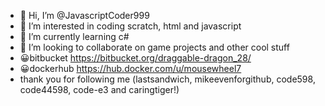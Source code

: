 - 👋 Hi, I’m @JavascriptCoder999
- 👀 I’m interested in coding scratch, html and javascript
- 🌱 I’m currently learning c#
- 💞️ I’m looking to collaborate on game projects and other cool stuff
- 😀bitbucket https://bitbucket.org/draggable-dragon_28/
- 😀dockerhub https://hub.docker.com/u/mousewheel7
- thank you for following me (lastsandwich, mikeevenforgithub, code598, code44598, code-e3 and caringtiger!)
<!---
JavascriptCoder999/JavascriptCoder999 is a ✨ special ✨ repository because its `README.md` (this file) appears on your GitHub profile.
You can click the Preview link to take a look at your changes.
--->
